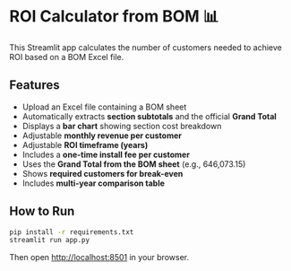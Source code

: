 # ROI Calculator from BOM 📊

This Streamlit app calculates the number of customers needed to achieve ROI based on a BOM Excel file.

## Features
- Upload an Excel file containing a BOM sheet
- Automatically extracts **section subtotals** and the official **Grand Total**
- Displays a **bar chart** showing section cost breakdown
- Adjustable **monthly revenue per customer**
- Adjustable **ROI timeframe (years)**
- Includes a **one-time install fee per customer**
- Uses the **Grand Total from the BOM sheet** (e.g., 646,073.15)
- Shows **required customers for break-even**
- Includes **multi-year comparison table**

## How to Run
```bash
pip install -r requirements.txt
streamlit run app.py
```

Then open [http://localhost:8501](http://localhost:8501) in your browser.
